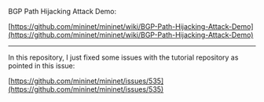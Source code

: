 BGP Path Hijacking Attack Demo: 

[https://github.com/mininet/mininet/wiki/BGP-Path-Hijacking-Attack-Demo](https://github.com/mininet/mininet/wiki/BGP-Path-Hijacking-Attack-Demo)

-----

In this repository, I just fixed some issues with the tutorial repository as pointed in this issue:

[https://github.com/mininet/mininet/issues/535](https://github.com/mininet/mininet/issues/535)